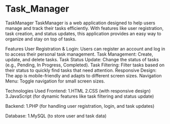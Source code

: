 # Task_Manager
TaskManager
TaskManager is a web application designed to help users manage and track their tasks efficiently. With features like user registration, task creation, and status updates, this application provides an easy way to organize and stay on top of tasks.

Features
User Registration & Login: Users can register an account and log in to access their personal task management.
Task Management: Create, update, and delete tasks.
Task Status Update: Change the status of tasks (e.g., Pending, In Progress, Completed).
Task Filtering: Filter tasks based on their status to quickly find tasks that need attention.
Responsive Design: The app is mobile-friendly and adapts to different screen sizes.
Navigation Menu: Toggle navigation for small screen sizes.

Technologies Used
Frontend:
1.HTML
2.CSS (with responsive design)
3.JavaScript (for dynamic features like task filtering and status update)

Backend:
1.PHP (for handling user registration, login, and task updates)

Database:
1.MySQL (to store user and task data)
